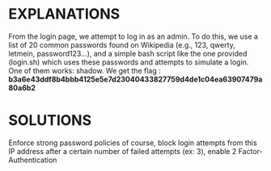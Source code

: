 # EXPLANATIONS

From the login page, we attempt to log in as an admin. To do this, we use a list of 20 common passwords found on Wikipedia (e.g., 123, qwerty, letmein, password123...), and a simple bash script like the one provided (login.sh) which uses these passwords and attempts to simulate a login. One of them works: shadow.
We get the flag : **b3a6e43ddf8b4bbb4125e5e7d23040433827759d4de1c04ea63907479a80a6b2**


# SOLUTIONS

Enforce strong password policies of course, block login attempts from this IP address after a certain number of failed attempts (ex: 3), enable 2 Factor-Authentication 

